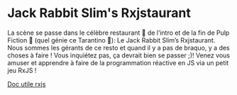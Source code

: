 # Jack Rabbit Slim's Rxjstaurant

La scène se passe dans le célèbre restaurant 🍴 de l’intro et de la fin de Pulp Fiction 🔫 (quel génie ce Tarantino 🎥): Le Jack Rabbit Slim’s Rxjstaurant.
Nous sommes les gérants de ce resto et quand il y a pas de braquo, y a des choses à faire ! Vous inquiétez pas, ça devrait bien se passer ;)!
Venez vous amuser et apprendre à faire de la programmation réactive en JS via un petit jeu RxJS !

[Doc utile rxjs](https://www.learnrxjs.io/)
